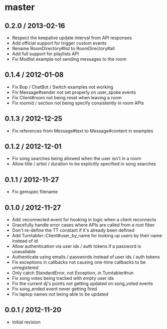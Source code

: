 # master

## 0.2.0 / 2013-02-16

* Respect the keepalive update interval from API responses
* Add official support for trigger custom events
* Rename RoomDirectory#list to RoomDirectory#all
* Add full support for playlists API
* Fix Modlist example not sending messages to the room

## 0.1.4 / 2012-01-08

* Fix Bop / ChatBot / Switch examples not working
* Fix Message#sender not set properly on user_spoke events
* Fix Client#room not being reset when leaving a room
* Fix roomid / section not being specify consistently in room APIs

## 0.1.3 / 2012-12-25

* Fix references from Message#text to Message#content in examples

## 0.1.2 / 2012-12-01

* Fix song searches being allowed when the user isn't in a room
* Allow title / artist / duration to be explicitly specified in song searches

## 0.1.1 / 2012-11-27

* Fix gemspec filename

## 0.1.0 / 2012-11-27

* Add :reconnected event for hooking in logic when a client reconnects
* Gracefully handle error cases where APIs are called from a root fiber
* Don't re-define the TT constant if it's already been defined
* Add Turntabler::Client#user_by_name for looking up users by their name instead of id
* Allow authentication via user ids / auth tokens if a password is unavailable
* Authenticate using emails / passwords instead of user ids / auth tokens
* Fix exceptions in callbacks not causing one-time callbacks to be unregistered
* Only catch StandardError, not Exception, in Turntabler#run
* Fix song votes being tracked with empty user ids
* Fix the current dj's points not getting updated on song_voted events
* Fix song_ended event never getting fired
* Fix laptop names not being able to be updated

## 0.0.1 / 2012-11-20

* Initial revision
